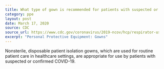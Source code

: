 ```yaml
---
title: What type of gown is recommended for patients with suspected or confirmed COVID-19?
category: ppe
layout: post
date: March 17, 2020
source: CDC
source_url: https://www.cdc.gov/coronavirus/2019-ncov/hcp/respirator-use-faq.html#gowns
excerpt: "Personal Protective Equipment: Gowns"
---
```


Nonsterile, disposable patient isolation gowns, which are used for routine patient care in healthcare settings, are appropriate for use by patients with suspected or confirmed COVID-19.
